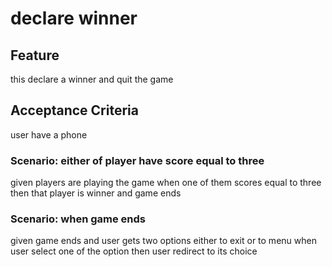 # declare winner

## Feature

this declare a winner and quit the game

## Acceptance Criteria

user have a phone

### Scenario: either of player have score equal to three

given players are playing the game
when one of them scores equal to three
then that player is winner and game ends

### Scenario: when game ends

given game ends and user gets two options either to exit or to menu
when user select one of the option
then user redirect to its choice
